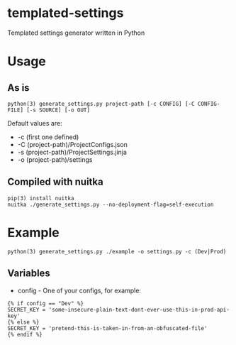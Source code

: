 # templated-settings
Templated settings generator written in Python

# Usage
## As is
```
python(3) generate_settings.py project-path [-c CONFIG] [-C CONFIG-FILE] [-s SOURCE] [-o OUT]
```

Default values are:
* -c (first one defined)
* -C (project-path)/ProjectConfigs.json
* -s (project-path)/ProjectSettings.jinja
* -o (project-path)/settings

## Compiled with nuitka
```
pip(3) install nuitka
nuitka ./generate_settings.py --no-deployment-flag=self-execution
```

# Example
```
python(3) generate_settings.py ./example -o settings.py -c (Dev|Prod)
```

## Variables
* config - One of your configs, for example:
```
{% if config == "Dev" %}
SECRET_KEY = 'some-insecure-plain-text-dont-ever-use-this-in-prod-api-key'
{% else %}
SECRET_KEY = 'pretend-this-is-taken-in-from-an-obfuscated-file'
{% endif %}
```
